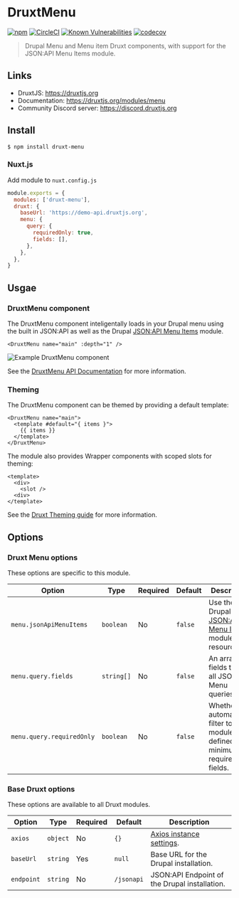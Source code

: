 # DruxtMenu

[![npm](https://badgen.net/npm/v/druxt-menu)](https://www.npmjs.com/package/druxt-menu)
[![CircleCI](https://circleci.com/gh/druxt/druxt-menu.svg?style=svg)](https://circleci.com/gh/druxt/druxt-menu)
[![Known Vulnerabilities](https://snyk.io/test/github/druxt/druxt-menu/badge.svg?targetFile=package.json)](https://snyk.io/test/github/druxt/druxt-menu?targetFile=package.json)
[![codecov](https://codecov.io/gh/druxt/druxt-menu/branch/develop/graph/badge.svg)](https://codecov.io/gh/druxt/druxt-menu)

> Drupal Menu and Menu item Druxt components, with support for the JSON:API Menu Items module.

## Links

- DruxtJS: https://druxtjs.org
- Documentation: https://druxtjs.org/modules/menu
- Community Discord server: https://discord.druxtjs.org

## Install

`$ npm install druxt-menu`

### Nuxt.js

Add module to `nuxt.config.js`

```js
module.exports = {
  modules: ['druxt-menu'],
  druxt: {
    baseUrl: 'https://demo-api.druxtjs.org',
    menu: {
      query: {
        requiredOnly: true,
        fields: [],
      },
    },
  },
}
```

## Usgae

### DruxtMenu component

The DruxtMenu component inteligentally loads in your Drupal menu using the built in JSON:API as well as the Drupal [JSON:API Menu Items](https://www.drupal.org/project/jsonapi_menu_items) module.

```vue
<DruxtMenu name="main" :depth="1" />
```

![Example DruxtMenu component](https://druxtjs.org/images/druxt-menu.png)

See the [DruxtMenu API Documentation](https://druxtjs.org/api/packages/menu/components/DruxtMenu) for more information.

### Theming

The DruxtMenu component can be themed by providing a default template:
```vue
<DruxtMenu name="main">
  <template #default="{ items }">
    {{ items }}
  </template>
</DruxtMenu>
```

The module also provides Wrapper components with scoped slots for theming:
```vue
<template>
  <div>
    <slot />
  <div>
</template>
```

See the [Druxt Theming guide](https://druxtjs.org/guide/theming) for more information.

## Options

### Druxt Menu options

These options are specific to this module.

| Option | Type | Required | Default | Description |
| --- | --- | --- | --- | --- |
| `menu.jsonApiMenuItems` | `boolean` | No | `false` | Use the Drupal [JSON:API Menu Items](https://www.drupal.org/project/jsonapi_menu_items) module resource. |
| `menu.query.fields` | `string[]` | No | `false` | An array of fields to filter all JSON:API Menu queries. |
| `menu.query.requiredOnly` | `boolean` | No | `false` | Whether to automatically filter to module defined minimum required fields. |

### Base Druxt options

These options are available to all Druxt modules.

| Option | Type | Required | Default | Description |
| --- | --- | --- | --- | --- |
| `axios` | `object` | No | `{}` | [Axios instance settings](https://github.com/axios/axios#axioscreateconfig). |
| `baseUrl` | `string` | Yes | `null` | Base URL for the Drupal installation. |
| `endpoint` | `string` | No | `/jsonapi` | JSON:API Endpoint of the Drupal installation. |
